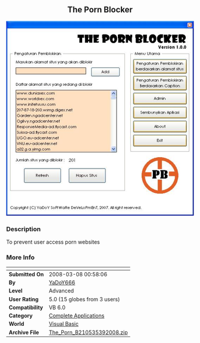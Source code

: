﻿<div align="center">

## The Porn Blocker

<img src="PIC2008391740365277.JPG">
</div>

### Description

To prevent user access porn websites
 
### More Info
 


<span>             |<span>
---                |---
**Submitted On**   |2008-03-08 00:58:06
**By**             |[YaDoY666](https://github.com/Planet-Source-Code/PSCIndex/blob/master/ByAuthor/yadoy666.md)
**Level**          |Advanced
**User Rating**    |5.0 (15 globes from 3 users)
**Compatibility**  |VB 6\.0
**Category**       |[Complete Applications](https://github.com/Planet-Source-Code/PSCIndex/blob/master/ByCategory/complete-applications__1-27.md)
**World**          |[Visual Basic](https://github.com/Planet-Source-Code/PSCIndex/blob/master/ByWorld/visual-basic.md)
**Archive File**   |[The\_Porn\_B210535392008\.zip](https://github.com/Planet-Source-Code/yadoy666-the-porn-blocker__1-70226/archive/master.zip)








